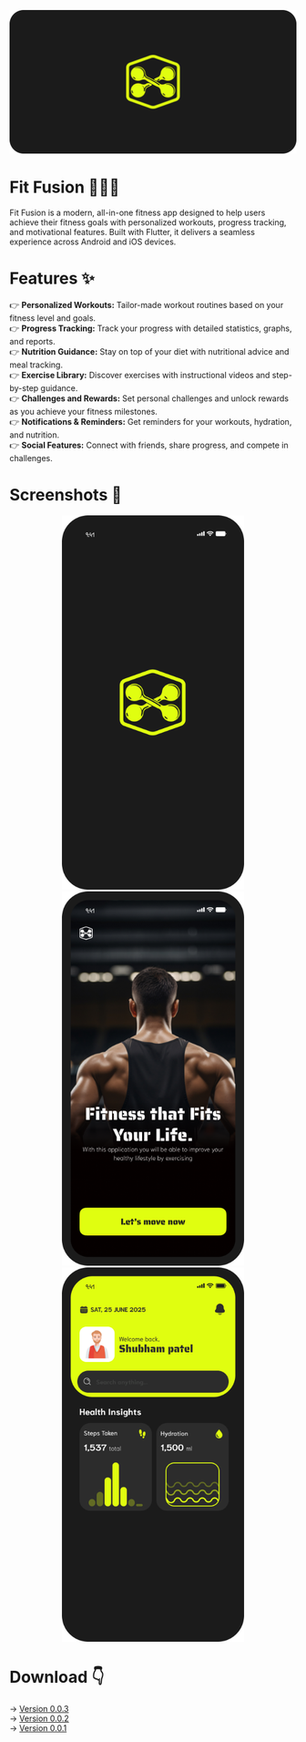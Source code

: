 <p align="center"><img src="https://github.com/shubham24680/Fit_Fusion/blob/main/assets/pictures/App%20logo.png" alt="Logo"></p>

# Fit Fusion 🏋️‍♂️💪
Fit Fusion is a modern, all-in-one fitness app designed to help users achieve their fitness goals with personalized workouts, progress tracking, and motivational features. Built with Flutter, it delivers a seamless experience across Android and iOS devices.

# Features ✨
👉 **Personalized Workouts:** Tailor-made workout routines based on your fitness level and goals.\
👉 **Progress Tracking:** Track your progress with detailed statistics, graphs, and reports.\
👉 **Nutrition Guidance:** Stay on top of your diet with nutritional advice and meal tracking.\
👉 **Exercise Library:** Discover exercises with instructional videos and step-by-step guidance.\
👉 **Challenges and Rewards:** Set personal challenges and unlock rewards as you achieve your fitness milestones.\
👉 **Notifications & Reminders:** Get reminders for your workouts, hydration, and nutrition.\
👉 **Social Features:** Connect with friends, share progress, and compete in challenges.

# Screenshots 📱
<p align="center"><img src="https://github.com/shubham24680/Fit_Fusion/blob/main/assets/pictures/Splash%20screen.png" alt="Splash Screen" width="320">
<img src="https://github.com/shubham24680/Fit_Fusion/blob/main/assets/pictures/Onboarding%20Screen.png" alt="Onboarding Screen" width="320">
<img src="https://github.com/shubham24680/Fit_Fusion/blob/main/assets/pictures/Home.png" alt="Home Screen" width="320"></p>

# Download 👇
-> [Version 0.0.3](https://drive.google.com/file/d/1Eju8Yrg_ClhmF6aJd0F7226dIZ3uZop-/view?usp=sharing)\
-> [Version 0.0.2](https://drive.google.com/file/d/18Y0zMFOjKcKep9PI2jFGEVIL88p2m72F/view?usp=sharing)\
-> [Version 0.0.1](https://drive.google.com/file/d/1nINy7sH14L8_F-Ckr9kbCcjpywKYN1vl/view?usp=sharing)
